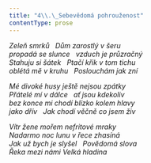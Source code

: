 ```yaml
---
title: "4\\.\_Sebevědomá pohrouženost"
contentType: prose
---
```


_Zeleň smrků   Dům zarostlý v šeru  
propadá se slunce   vzduch je průzračný  
Stahuju si šátek   Ptačí křik v tom tichu  
oblétá mě v kruhu   Poslouchám jak zní_

  

_Mé divoké husy ještě nejsou zpátky  
Přátelé mí v dálce   ať jsou kdekoliv  
bez konce mi chodí blízko kolem hlavy  
jako dřív   Jak chodí věčně co jsem živ_

  

_Vítr žene mořem nefritové mraky  
Nadarmo noc lunu v řece zhasíná  
Jak už bych je slyšel   Povědomá slova  
Řeka mezi námi Velká hladina_
